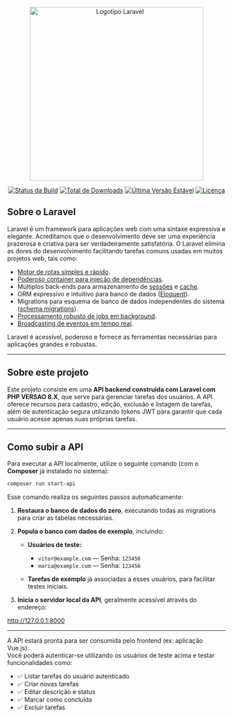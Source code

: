<p align="center"><a href="https://laravel.com" target="_blank"><img src="https://raw.githubusercontent.com/laravel/art/master/logo-lockup/5%20SVG/2%20CMYK/1%20Full%20Color/laravel-logolockup-cmyk-red.svg" width="400" alt="Logotipo Laravel"></a></p>

<p align="center">
<a href="https://github.com/laravel/framework/actions"><img src="https://github.com/laravel/framework/workflows/tests/badge.svg" alt="Status da Build"></a>
<a href="https://packagist.org/packages/laravel/framework"><img src="https://img.shields.io/packagist/dt/laravel/framework" alt="Total de Downloads"></a>
<a href="https://packagist.org/packages/laravel/framework"><img src="https://img.shields.io/packagist/v/laravel/framework" alt="Última Versão Estável"></a>
<a href="https://packagist.org/packages/laravel/framework"><img src="https://img.shields.io/packagist/l/laravel/framework" alt="Licença"></a>
</p>

## Sobre o Laravel

Laravel é um framework para aplicações web com uma sintaxe expressiva e elegante. Acreditamos que o desenvolvimento deve ser uma experiência prazerosa e criativa para ser verdadeiramente satisfatória. O Laravel elimina as dores do desenvolvimento facilitando tarefas comuns usadas em muitos projetos web, tais como:

-   [Motor de rotas simples e rápido](https://laravel.com/docs/routing).
-   [Poderoso container para injeção de dependências](https://laravel.com/docs/container).
-   Múltiplos back-ends para armazenamento de [sessões](https://laravel.com/docs/session) e [cache](https://laravel.com/docs/cache).
-   ORM expressivo e intuitivo para banco de dados ([Eloquent](https://laravel.com/docs/eloquent)).
-   Migrations para esquema de banco de dados independentes do sistema ([schema migrations](https://laravel.com/docs/migrations)).
-   [Processamento robusto de jobs em background](https://laravel.com/docs/queues).
-   [Broadcasting de eventos em tempo real](https://laravel.com/docs/broadcasting).

Laravel é acessível, poderoso e fornece as ferramentas necessárias para aplicações grandes e robustas.

---

## Sobre este projeto

Este projeto consiste em uma **API backend construída com Laravel com PHP VERSAO 8.X**, que serve para gerenciar tarefas dos usuários. A API oferece recursos para cadastro, edição, exclusão e listagem de tarefas, além de autenticação segura utilizando tokens JWT para garantir que cada usuário acesse apenas suas próprias tarefas.

---

## Como subir a API

Para executar a API localmente, utilize o seguinte comando (com o **Composer** já instalado no sistema):

```bash
composer run start-api

```

Esse comando realiza os seguintes passos automaticamente:

1. **Restaura o banco de dados do zero**, executando todas as migrations para criar as tabelas necessárias.

2. **Popula o banco com dados de exemplo**, incluindo:

    - **Usuários de teste:**

        - `vitor@example.com` — Senha: `123456`
        - `maria@example.com` — Senha: `123456`

    - **Tarefas de exemplo** já associadas a esses usuários, para facilitar testes iniciais.

3. **Inicia o servidor local da API**, geralmente acessível através do endereço:

http://127.0.0.1:8000

---

A API estará pronta para ser consumida pelo frontend (ex: aplicação Vue.js).  
Você poderá autenticar-se utilizando os usuários de teste acima e testar funcionalidades como:

-   ✅ Listar tarefas do usuário autenticado
-   ✅ Criar novas tarefas
-   ✅ Editar descrição e status
-   ✅ Marcar como concluída
-   ✅ Excluir tarefas

